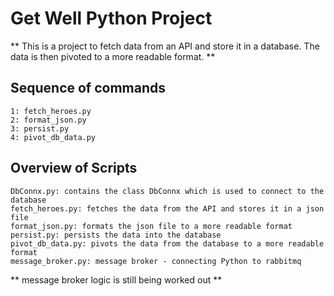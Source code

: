 
# Get Well Python Project

** This is a project to fetch data from an API and store it in a database. The data is then pivoted to a more readable format. **

##  Sequence of commands
    1: fetch_heroes.py
    2: format_json.py
    3: persist.py
    4: pivot_db_data.py

##  Overview of Scripts
    DbConnx.py: contains the class DbConnx which is used to connect to the database
    fetch_heroes.py: fetches the data from the API and stores it in a json file
    format_json.py: formats the json file to a more readable format
    persist.py: persists the data into the database
    pivot_db_data.py: pivots the data from the database to a more readable format
    message_broker.py: message broker - connecting Python to rabbitmq

** message broker logic is still being worked out ** 
